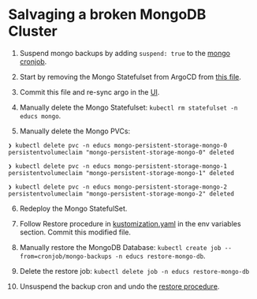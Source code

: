 # Salvaging a broken MongoDB Cluster

1. Suspend mongo backups by adding `suspend: true` to the [mongo cronjob](./backups-cron.yml).

2. Start by removing the Mongo Statefulset from ArgoCD from [this file](./kustomization.yaml).

3. Commit this file and re-sync argo in the [UI](https://gitops.k8s.cguertin.dev/applications/argocd/educs-topology?view=tree&conditions=false).

4. Manually delete the Mongo Statefulset: `kubectl rm statefulset -n educs mongo`.

5. Manually delete the Mongo PVCs: 

```
❯ kubectl delete pvc -n educs mongo-persistent-storage-mongo-0
persistentvolumeclaim "mongo-persistent-storage-mongo-0" deleted

❯ kubectl delete pvc -n educs mongo-persistent-storage-mongo-1
persistentvolumeclaim "mongo-persistent-storage-mongo-1" deleted

❯ kubectl delete pvc -n educs mongo-persistent-storage-mongo-2
persistentvolumeclaim "mongo-persistent-storage-mongo-2" deleted
```

6. Redeploy the Mongo StatefulSet.

7. Follow Restore procedure in [kustomization.yaml](./kustomization.yaml) in the env variables section. Commit this modified file.

8. Manually restore the MongoDB Database: `kubectl create job --from=cronjob/mongo-backups -n educs restore-mongo-db`.

9. Delete the restore job: `kubectl delete job -n educs restore-mongo-db`

10. Unsuspend the backup cron and undo the [restore procedure](./kustomization.yaml).